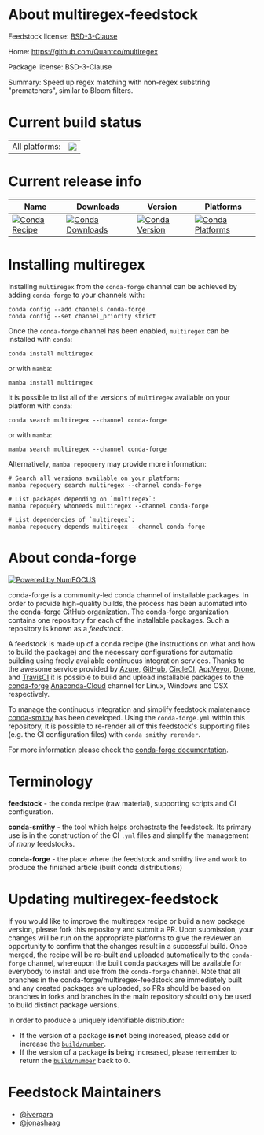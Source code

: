 About multiregex-feedstock
==========================

Feedstock license: [BSD-3-Clause](https://github.com/conda-forge/multiregex-feedstock/blob/main/LICENSE.txt)

Home: https://github.com/Quantco/multiregex

Package license: BSD-3-Clause

Summary: Speed up regex matching with non-regex substring "prematchers", similar to Bloom filters.

Current build status
====================


<table><tr><td>All platforms:</td>
    <td>
      <a href="https://dev.azure.com/conda-forge/feedstock-builds/_build/latest?definitionId=16248&branchName=main">
        <img src="https://dev.azure.com/conda-forge/feedstock-builds/_apis/build/status/multiregex-feedstock?branchName=main">
      </a>
    </td>
  </tr>
</table>

Current release info
====================

| Name | Downloads | Version | Platforms |
| --- | --- | --- | --- |
| [![Conda Recipe](https://img.shields.io/badge/recipe-multiregex-green.svg)](https://anaconda.org/conda-forge/multiregex) | [![Conda Downloads](https://img.shields.io/conda/dn/conda-forge/multiregex.svg)](https://anaconda.org/conda-forge/multiregex) | [![Conda Version](https://img.shields.io/conda/vn/conda-forge/multiregex.svg)](https://anaconda.org/conda-forge/multiregex) | [![Conda Platforms](https://img.shields.io/conda/pn/conda-forge/multiregex.svg)](https://anaconda.org/conda-forge/multiregex) |

Installing multiregex
=====================

Installing `multiregex` from the `conda-forge` channel can be achieved by adding `conda-forge` to your channels with:

```
conda config --add channels conda-forge
conda config --set channel_priority strict
```

Once the `conda-forge` channel has been enabled, `multiregex` can be installed with `conda`:

```
conda install multiregex
```

or with `mamba`:

```
mamba install multiregex
```

It is possible to list all of the versions of `multiregex` available on your platform with `conda`:

```
conda search multiregex --channel conda-forge
```

or with `mamba`:

```
mamba search multiregex --channel conda-forge
```

Alternatively, `mamba repoquery` may provide more information:

```
# Search all versions available on your platform:
mamba repoquery search multiregex --channel conda-forge

# List packages depending on `multiregex`:
mamba repoquery whoneeds multiregex --channel conda-forge

# List dependencies of `multiregex`:
mamba repoquery depends multiregex --channel conda-forge
```


About conda-forge
=================

[![Powered by
NumFOCUS](https://img.shields.io/badge/powered%20by-NumFOCUS-orange.svg?style=flat&colorA=E1523D&colorB=007D8A)](https://numfocus.org)

conda-forge is a community-led conda channel of installable packages.
In order to provide high-quality builds, the process has been automated into the
conda-forge GitHub organization. The conda-forge organization contains one repository
for each of the installable packages. Such a repository is known as a *feedstock*.

A feedstock is made up of a conda recipe (the instructions on what and how to build
the package) and the necessary configurations for automatic building using freely
available continuous integration services. Thanks to the awesome service provided by
[Azure](https://azure.microsoft.com/en-us/services/devops/), [GitHub](https://github.com/),
[CircleCI](https://circleci.com/), [AppVeyor](https://www.appveyor.com/),
[Drone](https://cloud.drone.io/welcome), and [TravisCI](https://travis-ci.com/)
it is possible to build and upload installable packages to the
[conda-forge](https://anaconda.org/conda-forge) [Anaconda-Cloud](https://anaconda.org/)
channel for Linux, Windows and OSX respectively.

To manage the continuous integration and simplify feedstock maintenance
[conda-smithy](https://github.com/conda-forge/conda-smithy) has been developed.
Using the ``conda-forge.yml`` within this repository, it is possible to re-render all of
this feedstock's supporting files (e.g. the CI configuration files) with ``conda smithy rerender``.

For more information please check the [conda-forge documentation](https://conda-forge.org/docs/).

Terminology
===========

**feedstock** - the conda recipe (raw material), supporting scripts and CI configuration.

**conda-smithy** - the tool which helps orchestrate the feedstock.
                   Its primary use is in the construction of the CI ``.yml`` files
                   and simplify the management of *many* feedstocks.

**conda-forge** - the place where the feedstock and smithy live and work to
                  produce the finished article (built conda distributions)


Updating multiregex-feedstock
=============================

If you would like to improve the multiregex recipe or build a new
package version, please fork this repository and submit a PR. Upon submission,
your changes will be run on the appropriate platforms to give the reviewer an
opportunity to confirm that the changes result in a successful build. Once
merged, the recipe will be re-built and uploaded automatically to the
`conda-forge` channel, whereupon the built conda packages will be available for
everybody to install and use from the `conda-forge` channel.
Note that all branches in the conda-forge/multiregex-feedstock are
immediately built and any created packages are uploaded, so PRs should be based
on branches in forks and branches in the main repository should only be used to
build distinct package versions.

In order to produce a uniquely identifiable distribution:
 * If the version of a package **is not** being increased, please add or increase
   the [``build/number``](https://docs.conda.io/projects/conda-build/en/latest/resources/define-metadata.html#build-number-and-string).
 * If the version of a package **is** being increased, please remember to return
   the [``build/number``](https://docs.conda.io/projects/conda-build/en/latest/resources/define-metadata.html#build-number-and-string)
   back to 0.

Feedstock Maintainers
=====================

* [@ivergara](https://github.com/ivergara/)
* [@jonashaag](https://github.com/jonashaag/)


